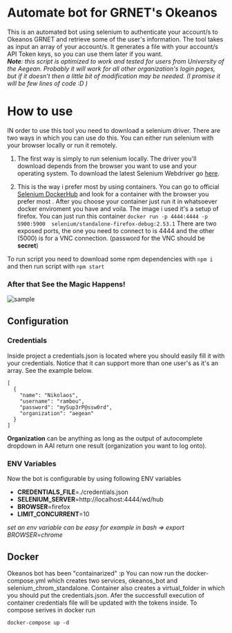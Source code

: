 # Automate bot for GRNET's Okeanos
This is an automated bot using selenium to authenticate your account/s to Okeanos GRNET and retrieve some of the user's information. The tool takes as input an array of your account/s. It generates a file with your account/s API Token keys, so you can use them later if you want.  
_**Note**: this script is optimized to work and tested for users from University of the Aegean. Probably it will work for all other organization's login pages, but if it doesn't then a little bit of modification may be needed. (I promise it will be few lines of code :D )_

# How to use
IN order to use this tool you need to download a selenium driver. There are two ways in which you can use do this. You can either run selenium with your browser locally or run it remotely.

1. The first way is simply to run selenium locally. The driver you'll download depends from the browser you want to use and your operating system. To download the latest Selenium Webdriver go [here](https://www.seleniumhq.org/download/#selenium_ide).

2. This is the way i prefer most by using containers. You can go to official [Selenium DockerHub](https://hub.docker.com/u/selenium/) and look for a container with the browser you prefer most . After you choose your container just run it in whatsoever docker enviroment you have and voila. The image i used it's a setup of firefox. You can just run this container
``` docker run -p 4444:4444 -p 5900:5900  selenium/standalone-firefox-debug:2.53.1 ```
There are two exposed ports, the one you need to connect to is 4444 and the other (5000) is for a VNC connection. (password for the VNC should be **secret**)

To run script you need to download some npm dependencies with
```npm i``` 
and then run script with 
```npm start```

### After that See the Magic Happens!
![sample](https://user-images.githubusercontent.com/4427553/37987632-5fa08a52-3207-11e8-96bb-fc1c3eb81387.gif)

## Configuration
### Credentials 
Inside project a credentials.json is located where you should easily fill it with your credentials. Notice that it can support more than one user's as it's an array. See the example below.
```
[
  {
    "name": "Nikolaos",
    "username": "rambou",
    "password": "mySup3rP@ssw0rd",
    "organization": "aegean"
  }
]
```
**Organization** can be anything as long as the output of autocomplete dropdown in AAI return one result (organization you want to log onto).

### ENV Variables
Now the bot is configurable by using following ENV variables
* **CREDENTIALS_FILE**=./credentials.json
* **SELENIUM_SERVER**=http://localhost:4444/wd/hub
* **BROWSER**=firefox
* **LIMIT_CONCURRENT**=10

*set an env variable can be easy for example in bash => export BROWSER=chrome*

## Docker
Okeanos bot has been "containarized" :p You can now run the docker-compose.yml which creates two services, okeanos_bot and selenium_chrom_standalone. Container also creates a virtual_folder in which you should put the credentials.json. Afer the successfull execution of container credentials file will be updated with the tokens inside.
To compose serives in docker run
```
docker-compose up -d
```